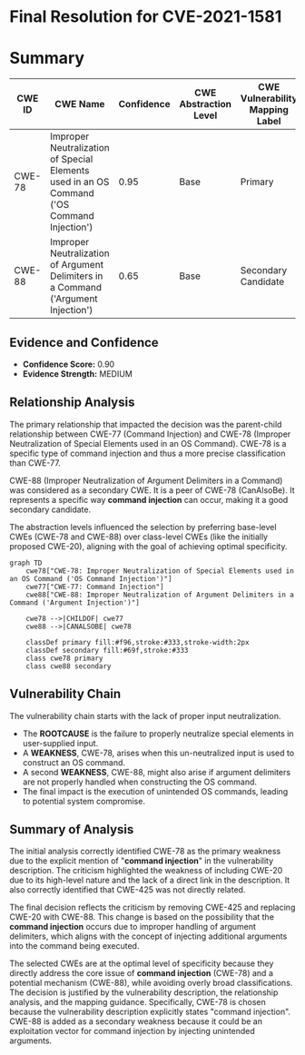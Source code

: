 # Final Resolution for CVE-2021-1581

# Summary
| CWE ID | CWE Name | Confidence | CWE Abstraction Level | CWE Vulnerability Mapping Label | CWE-Vulnerability Mapping Notes |
|---|---|---|---|---|---|
| CWE-78 | Improper Neutralization of Special Elements used in an OS Command ('OS Command Injection') | 0.95 | Base | Primary | Allowed |
| CWE-88 | Improper Neutralization of Argument Delimiters in a Command ('Argument Injection') | 0.65 | Base | Secondary Candidate | Allowed |

## Evidence and Confidence

*   **Confidence Score:** 0.90
*   **Evidence Strength:** MEDIUM

## Relationship Analysis
The primary relationship that impacted the decision was the parent-child relationship between CWE-77 (Command Injection) and CWE-78 (Improper Neutralization of Special Elements used in an OS Command). CWE-78 is a specific type of command injection and thus a more precise classification than CWE-77.

CWE-88 (Improper Neutralization of Argument Delimiters in a Command) was considered as a secondary CWE. It is a peer of CWE-78 (CanAlsoBe). It represents a specific way **command injection** can occur, making it a good secondary candidate.

The abstraction levels influenced the selection by preferring base-level CWEs (CWE-78 and CWE-88) over class-level CWEs (like the initially proposed CWE-20), aligning with the goal of achieving optimal specificity.

```mermaid
graph TD
    cwe78["CWE-78: Improper Neutralization of Special Elements used in an OS Command ('OS Command Injection')"]
    cwe77["CWE-77: Command Injection"]
    cwe88["CWE-88: Improper Neutralization of Argument Delimiters in a Command ('Argument Injection')"]
    
    cwe78 -->|CHILDOF| cwe77
    cwe88 -->|CANALSOBE| cwe78
    
    classDef primary fill:#f96,stroke:#333,stroke-width:2px
    classDef secondary fill:#69f,stroke:#333
    class cwe78 primary
    class cwe88 secondary
```

## Vulnerability Chain
The vulnerability chain starts with the lack of proper input neutralization.
- The **ROOTCAUSE** is the failure to properly neutralize special elements in user-supplied input.
- A **WEAKNESS**, CWE-78, arises when this un-neutralized input is used to construct an OS command.
- A second **WEAKNESS**, CWE-88, might also arise if argument delimiters are not properly handled when constructing the OS command.
- The final impact is the execution of unintended OS commands, leading to potential system compromise.

## Summary of Analysis
The initial analysis correctly identified CWE-78 as the primary weakness due to the explicit mention of "**command injection**" in the vulnerability description. The criticism highlighted the weakness of including CWE-20 due to its high-level nature and the lack of a direct link in the description. It also correctly identified that CWE-425 was not directly related.

The final decision reflects the criticism by removing CWE-425 and replacing CWE-20 with CWE-88. This change is based on the possibility that the **command injection** occurs due to improper handling of argument delimiters, which aligns with the concept of injecting additional arguments into the command being executed.

The selected CWEs are at the optimal level of specificity because they directly address the core issue of **command injection** (CWE-78) and a potential mechanism (CWE-88), while avoiding overly broad classifications. The decision is justified by the vulnerability description, the relationship analysis, and the mapping guidance. Specifically, CWE-78 is chosen because the vulnerability description explicitly states "command injection". CWE-88 is added as a secondary weakness because it could be an exploitation vector for command injection by injecting unintended arguments.